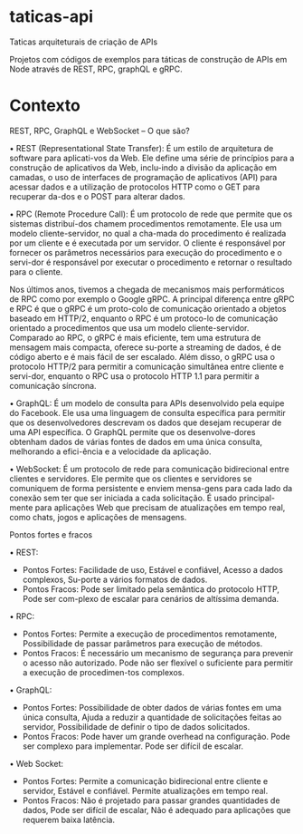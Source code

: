 # taticas-api
Taticas arquiteturais de criação de APIs

Projetos com códigos de exemplos para táticas de construção de APIs em Node através de REST, RPC, graphQL e gRPC.

# Contexto

REST, RPC, GraphQL e WebSocket – O que são?

•	REST (Representational State Transfer): É um estilo de arquitetura de software para aplicati-vos da Web. Ele define uma série de princípios para a construção de aplicativos da Web, inclu-indo a divisão da aplicação em camadas, o uso de interfaces de programação de aplicativos (API) para acessar dados e a utilização de protocolos HTTP como o GET para recuperar da-dos e o POST para alterar dados. 

•	RPC (Remote Procedure Call): É um protocolo de rede que permite que os sistemas distribuí-dos chamem procedimentos remotamente. Ele usa um modelo cliente-servidor, no qual a cha-mada do procedimento é realizada por um cliente e é executada por um servidor. O cliente é responsável por fornecer os parâmetros necessários para execução do procedimento e o servi-dor é responsável por executar o procedimento e retornar o resultado para o cliente.

Nos últimos anos, tivemos a chegada de mecanismos mais performáticos de RPC como por exemplo o Google gRPC. A principal diferença entre gRPC e RPC é que o gRPC é um proto-colo de comunicação orientado a objetos baseado em HTTP/2, enquanto o RPC é um protoco-lo de comunicação orientado a procedimentos que usa um modelo cliente-servidor. Comparado ao RPC, o gRPC é mais eficiente, tem uma estrutura de mensagem mais compacta, oferece su-porte a streaming de dados, é de código aberto e é mais fácil de ser escalado. Além disso, o gRPC usa o protocolo HTTP/2 para permitir a comunicação simultânea entre cliente e servi-dor, enquanto o RPC usa o protocolo HTTP 1.1 para permitir a comunicação síncrona.

•	GraphQL: É um modelo de consulta para APIs desenvolvido pela equipe do Facebook. Ele usa uma linguagem de consulta específica para permitir que os desenvolvedores descrevam os dados que desejam recuperar de uma API específica. O GraphQL permite que os desenvolve-dores obtenham dados de várias fontes de dados em uma única consulta, melhorando a efici-ência e a velocidade da aplicação.

•	WebSocket: É um protocolo de rede para comunicação bidirecional entre clientes e servidores. Ele permite que os clientes e servidores se comuniquem de forma persistente e enviem mensa-gens para cada lado da conexão sem ter que ser iniciada a cada solicitação. É usado principal-mente para aplicações Web que precisam de atualizações em tempo real, como chats, jogos e aplicações de mensagens.


Pontos fortes e fracos

•	REST: 
- Pontos Fortes: Facilidade de uso, Estável e confiável, Acesso a dados complexos, Su-porte a vários formatos de dados. 
- Pontos Fracos: Pode ser limitado pela semântica do protocolo HTTP, Pode ser com-plexo de escalar para cenários de altíssima demanda.

•	RPC: 
- Pontos Fortes: Permite a execução de procedimentos remotamente, Possibilidade de passar parâmetros para execução de métodos. 
- Pontos Fracos: É necessário um mecanismo de segurança para prevenir o acesso não autorizado. Pode não ser flexível o suficiente para permitir a execução de procedimen-tos complexos.

•	GraphQL: 
- Pontos Fortes: Possibilidade de obter dados de várias fontes em uma única consulta, Ajuda a reduzir a quantidade de solicitações feitas ao servidor, Possibilidade de definir o tipo de dados solicitados. 
- Pontos Fracos: Pode haver um grande overhead na configuração. Pode ser complexo para implementar. Pode ser difícil de escalar.

•	Web Socket: 
- Pontos Fortes: Permite a comunicação bidirecional entre cliente e servidor, Estável e confiável. Permite atualizações em tempo real. 
- Pontos Fracos: Não é projetado para passar grandes quantidades de dados, Pode ser difícil de escalar, Não é adequado para aplicações que requerem baixa latência.
